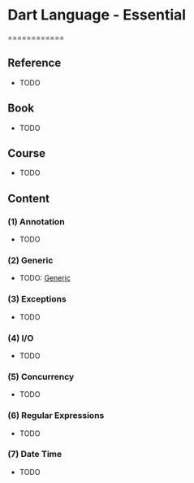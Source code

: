 # Dart Language - Essential
============


## Reference

* TODO


## Book

* TODO


## Course

* TODO


## Content

### (1) Annotation

* TODO


### (2) Generic

* TODO: [Generic](https://dart.dev/guides/language/language-tour#generics)


### (3) Exceptions

* TODO


### (4) I/O

* TODO


### (5) Concurrency

* TODO


### (6) Regular Expressions

* TODO


### (7) Date Time

* TODO
